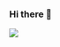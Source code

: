 ### Hi there 👋

<!--
**abhishekUpmanyu/abhishekUpmanyu** is a ✨ _special_ ✨ repository because its `README.md` (this file) appears on your GitHub profile.

Here are some ideas to get you started:

- 🔭 I’m currently working on ...
- 🌱 I’m currently learning ...
- 👯 I’m looking to collaborate on ...
- 🤔 I’m looking for help with ...
- 💬 Ask me about ...
- 📫 How to reach me: ...
- 😄 Pronouns: ...
- ⚡ Fun fact: ...
-->

<img src='https://github-readme-stats.vercel.app/api?username=FLYINGKRIPTO&&show_icons=true&title_color=ffffff&icon_color=0175c2&text_color=daf7dc&bg_color=151515'>
